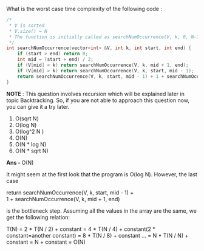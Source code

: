What is the worst case time complexity of the following code :

```C++
/* 
 * V is sorted 
 * V.size() = N
 * The function is initially called as searchNumOccurrence(V, k, 0, N-1)
 */
int searchNumOccurrence(vector<int> &V, int k, int start, int end) {
    if (start > end) return 0;
    int mid = (start + end) / 2;
    if (V[mid] < k) return searchNumOccurrence(V, k, mid + 1, end);
    if (V[mid] > k) return searchNumOccurrence(V, k, start, mid - 1);
    return searchNumOccurrence(V, k, start, mid - 1) + 1 + searchNumOccurrence(V, k, mid + 1, end);
}
```
<b> NOTE </b>: This question involves recursion which will be explained later in topic Backtracking. So, if you are not able to approach this question now, you can give it a try later.

1. O(sqrt N)
1. O(log N)
1. O(log^2 N )
1. O(N)
1. O(N * log N)
1. O(N * sqrt N)

<b> Ans - </b> O(N)

It might seem at the first look that the program is O(log N).
However, the last case

return searchNumOccurrence(V, k, start, mid - 1) + \
1 + searchNumOccurrence(V, k, mid + 1, end)

is the bottleneck step.
Assuming all the values in the array are the same, we get the following relation:

T(N) = 2 * T(N / 2) + constant
= 4 * T(N / 4) + constant(2 * constant=another constant)
= 8 * T(N / 8) + constant
…
= N * T(N / N) + constant
= N + constant
= O(N)
